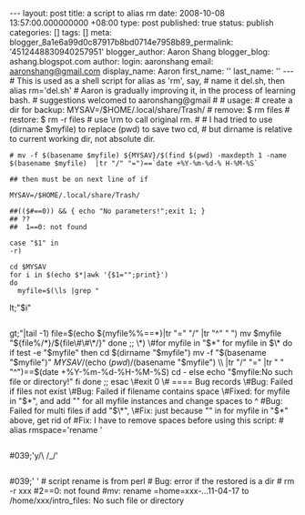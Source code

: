 --- layout: post title: a script to alias rm date: 2008-10-08 13:57:00.000000000 +08:00 type: post published: true status: publish categories: \[\] tags: \[\] meta: blogger\_8a1e6a99d0c87917b8bd0714e7958b89\_permalink: '4512448830940257951' blogger\_author: Aaron Shang blogger\_blog: ashang.blogspot.com author: login: aaronshang email: aaronshang@gmail.com display\_name: Aaron first\_name: '' last\_name: '' ---
    # This is used as a shell script for alias as 'rm', say, 
    # name it del.sh, then alias rm='del.sh'
    # Aaron is gradually improving it, in the process of learning bash.
    # suggestions welcomed to aaronshang@gmail
     #
    # usage: 
    # create a dir for backup: MYSAV=/$HOME/.local/share/Trash/
    # remove: $ rm files
    # restore: $ rm -r files
    # use \rm to call original rm.
    #
    # I had tried to use (dirname $myfile) to replace (pwd) to save two cd,
     # but dirname is relative to current working dir, not absolute dir.

    # mv -f $(basename $myfile) ${MYSAV}/$(find $(pwd) -maxdepth 1 -name $(basename $myfile)  |tr "/" "=")==`date +%Y-%m-%d-% H-%M-%S`
     
    ## then must be on next line of if

    MYSAV=/$HOME/.local/share/Trash/

    ##(($#==0)) && { echo "No parameters!";exit 1; }
    ## ??
    ##  1==0: not found

    case "$1" in
    -r)
     
    cd $MYSAV
    for i in $(echo $*|awk '{$1="";print}')
    do
      myfile=$(\ls |grep "

lt;"$i"
```
```

gt;"|tail -1)
file=$(echo ${myfile%%==\*}|tr "=" "/" |tr "^" " ")
mv $myfile "${file%/\*}/${file\#\#\*/}"
done
;;
\*)
\#for myfile in "$\*"
for myfile in $\*
do
if test -e "$myfile"
then
cd $(dirname "$myfile")
mv -f "$(basename "$myfile")" ${MYSAV}/$(echo $(pwd)/$(basename "$myfile") \\
|tr "/" "=" |tr " " "^")==$(date +%Y-%m-%d-%H-%M-%S)
cd -
else
echo "$myfile:No such file or directory!"
fi
done
;;
esac
\#exit 0
\# ==== Bug records
\#Bug: Failed if files not exist
\#Bug: Failed if filename contains space
\#Fixed: for myfile in "$\*", and add "" for all myfile instances and change spaces to ^
\#Bug: Failed for multi files if add "$\*",
\#Fix: just because "" in for myfile in "$\*" above, get rid of
\#Fix: I have to remove spaces before using this script:
\# alias rmspace='rename '
```
```

\#039;'y/\\ /\_/'
```
```

\#039;' '
\# script rename is from perl
\# Bug: error if the restored is a dir
\# rm -r xxx
\#2==0: not found
\#mv: rename =home=xxx-...11-04-17 to /home/xxx/intro\_files: No such file or directory

<img src="%7B%7B%20site.baseurl%20%7D%7D/assets/" width="1" height="1" />
